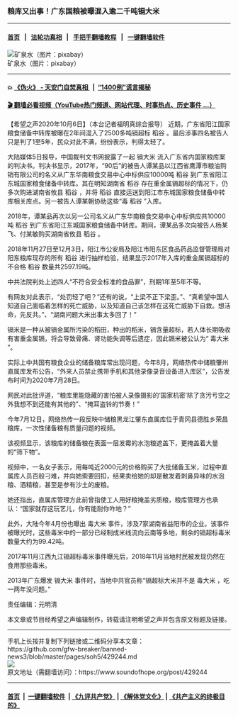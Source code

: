 ### 粮库又出事！广东国粮被曝混入逾二千吨镉大米 
------------------------

#### [首页](https://github.com/gfw-breaker/banned-news3/blob/master/README.md) &nbsp;&nbsp;|&nbsp;&nbsp; [法轮功真相](https://github.com/begood0513/basic/blob/master/README.md)  &nbsp;&nbsp;|&nbsp;&nbsp; [手把手翻墙教程](https://github.com/gfw-breaker/guides/wiki)  &nbsp;&nbsp;|&nbsp;&nbsp; [一键翻墙软件](https://github.com/gfw-breaker/nogfw/blob/master/README.md)  



<div><img alt="矿泉水（图片：pixabay）" src="https://img.soundofhope.org/2020-04/1586190520964.gif"/>
<br/><figcaption class="caption">
 矿泉水（图片：pixabay）
</figcaption></div><hr/>

#### 💥 [《伪火》 - 天安门自焚真相 ](http://158.247.195.190:10000/videos/blog/weihuo.html)&nbsp; |&nbsp; [“1400例”谎言揭秘  ](http://158.247.195.190:10000/videos/blog/jiexi1400.html)

#### [ 🎬  翻墙必看视频（YouTube热门频道、网站代理、时事热点、历史事件 ...）](https://github.com/gfw-breaker/links/blob/master/banned.md)

<div><div class="Content__Wrapper sc-1bvya0-0 grZQxZ">
 <p class="meta-top">
  <span class="meta">
   【希望之声2020年10月6日】（本台记者福明真综合报导）
  </span>
  近期，广东省阳江国家粮食储备中转库被曝在2年间混入了2500多吨镉超标
  <ok href="/term/391357">
   稻谷
  </ok>
  。最后涉事四名被告人只是判了1至5年，民众对此不满，纷纷表示，判得太轻了。
 </p>
 <p>
  大陆媒体5日报导，中国裁判文书网披露了一起
  <ok href="/term/51474">
   镉大米
  </ok>
  流入广东省内国家粮库案的判决书。判决书显示，2017年，“90后”的被告人谭某品以江西省鹰潭市粮油购销有限公司的名义从广东华南粮食交易中心中标供应10000吨
  <ok href="/term/391357">
   稻谷
  </ok>
  到广东省阳江东城国家粮食储备中转库。其在明知湖南省
  <ok href="/term/391357">
   稻谷
  </ok>
  存在重金属镉超标的情况下，仍多次购进湖南省攸县
  <ok href="/term/391357">
   稻谷
  </ok>
  ，并将
  <ok href="/term/391357">
   稻谷
  </ok>
  直接运送到阳江市东城国家粮食储备中转库相关库点。另一被告人谭某朝协助这些“毒
  <ok href="/term/391357">
   稻谷
  </ok>
  ”入库。
 </p>
 <div class="AD_Embed__Wrap-sc-1xslmin-0 igMuqX module desktop">
  <div>
  </div>
 </div>
 <p>
  2018年，谭某品再次以另一公司名义从广东华南粮食交易中心中标供应共10000吨
  <ok href="/term/391357">
   稻谷
  </ok>
  到广东省阳江东城国家粮食储备中转库。期间，谭某品多次向被告人杨某飞、付某敏购买湖南省攸县
  <ok href="/term/391357">
   稻谷
  </ok>
  。
 </p>
 <p>
  2018年11月27日至12月3日，阳江市公安局及阳江市阳东区食品药品监督管理局对阳东粮库现存的所有
  <ok href="/term/391357">
   稻谷
  </ok>
  进行抽样检验，结果显示2017年入库的重金属镉超标的不合格
  <ok href="/term/391357">
   稻谷
  </ok>
  数量共2597.19吨。
 </p>
 <p>
  中共法院判处上述四人“不符合安全标准的食品罪”，刑期1年至5年不等。
 </p>
 <p>
  有网友对此表示，“处罚轻了吧？”还有的说，“上梁不正下梁歪。”、“真希望中国人知道自己面临着怎样的死亡威胁，以及知道自己该怎样在这死亡威胁下自救。想活命，先反共。”、“湖南问题大米出事太多回了！”
 </p>
 <p>
  镉米是一种从被镉金属所污染的稻田，种出的稻米，镉含量超标，若人体长期吸收有害重金属镉，将会导致骨痛、肾功能失调等后遗症，因此镉米被公认为“
  <ok href="/term/272758">
   毒大米
  </ok>
  ”。
 </p>
 <p>
  实际上中共国有粮食企业的储备粮库常出现问题，今年8月，网络热传中储粮肇州直属库发布公告，“外来人员禁止携带手机和其他录像录音设备进入库区”，公告发布时间为2020年7月28日。
 </p>
 <p>
  网民对此批评道，“粮库里能隐藏的害怕被人录像摄影的‘国家机密’除了贪污亏空之外我想不到还能有其他的”、“掩耳盗铃的节奏！”
 </p>
 <p>
  今年7月12日，网络热传一段反映中储粮黑龙江肇东直属库位于青冈县德胜乡荣昌粮库，一次性储备粮有质量问题的视频。
 </p>
 <p>
  该视频显示，该粮库的储备粮在表面一层发霉的水泡粮遮盖下，更掩盖着大量的“筛下物”。
 </p>
 <p>
  视频中，一名女子表示，用每吨近2000元的价格购买了大批储备玉米，过程中直属库人员百般刁难，并向她索要回扣，结果卖给她的却是散发着刺鼻异味的水泡粮、酒精粮，甚至是参有沙土的废粮。
 </p>
 <p>
  她还指出，直属库管理方此前曾指使工人用好粮掩盖劣质粮，粮库管理方也承认：“国家就存这玩艺儿，你有能耐你咋地？”
 </p>
 <p>
  此外，大陆今年4月份也曝出
  <ok href="/term/272758">
   毒大米
  </ok>
  事件，涉及7家湖南省益阳市的企业。该事件被曝光时，这些毒米中的一部分已经制成米线流向云南等多地，剩余的镉超标毒米数量大约为99.42吨。
 </p>
 <p>
  2017年11月江西九江镉超标毒米事件曝光后，2018年11月当地村民被发现仍然在食用那些毒米。
 </p>
 <p>
  2013年广东爆发
  <ok href="/term/51474">
   镉大米
  </ok>
  事件时，当地中共官员称“镉超标大米并不是
  <ok href="/term/272758">
   毒大米
  </ok>
  ，吃一两年没问题。”
 </p>
 <p class="meta-btm">
  责任编辑：元明清
 </p>
 <p class="meta-btm">
  本文章或节目经希望之声编辑制作，转载请注明希望之声并包含原文标题及链接。
 </p>
</div>
</div>
<hr/>
手机上长按并复制下列链接或二维码分享本文章：<br/>
https://github.com/gfw-breaker/banned-news3/blob/master/pages/soh5/429244.md <br/>
<a href='https://github.com/gfw-breaker/banned-news3/blob/master/pages/soh5/429244.md'><img src='https://github.com/gfw-breaker/banned-news3/blob/master/pages/soh5/429244.md.png'/></a> <br/>
原文地址（需翻墙访问）：https://www.soundofhope.org/post/429244


------------------------
#### [首页](https://github.com/gfw-breaker/banned-news3/blob/master/README.md) &nbsp;|&nbsp; [一键翻墙软件](https://github.com/gfw-breaker/nogfw/blob/master/README.md) &nbsp;| [《九评共产党》](https://github.com/gfw-breaker/9ping.md/blob/master/README.md#九评之一评共产党是什么) | [《解体党文化》](https://github.com/gfw-breaker/jtdwh.md/blob/master/README.md) | [《共产主义的终极目的》](https://github.com/gfw-breaker/gczydzjmd.md/blob/master/README.md)


<img src='http://gfw-breaker.win/banned-news3/pages/soh5/429244.md' width='0px' height='0px'/>